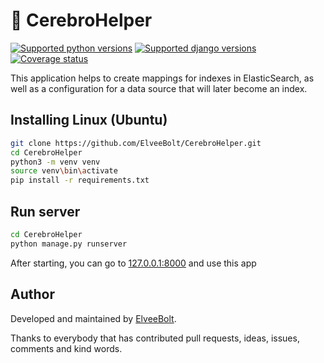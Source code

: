 # 💎 CerebroHelper
[![Supported python versions](https://img.shields.io/badge/python-3.10-blue)](https://www.python.org/downloads/)
[![Supported django versions](https://img.shields.io/badge/django%20version-4.1-green)](https://pypi.org/project/Django/)
[![Coverage status](https://img.shields.io/badge/coverage-0%25-red)](https://coverage.readthedocs.io/en/6.5.0/)

This application helps to create mappings for indexes in ElasticSearch, as well as a configuration for a data source that will later become an index.

## Installing Linux (Ubuntu)
```bash
git clone https://github.com/ElveeBolt/CerebroHelper.git
cd CerebroHelper
python3 -m venv venv
source venv\bin\activate
pip install -r requirements.txt
```

## Run server
```bash
cd CerebroHelper
python manage.py runserver
```

After starting, you can go to [127.0.0.1:8000](http://127.0.0.1:8000/) and use this app

## Author
Developed and maintained by [ElveeBolt](https://github.com/ElveeBolt).

Thanks to everybody that has contributed pull requests, ideas, issues, comments and kind words.